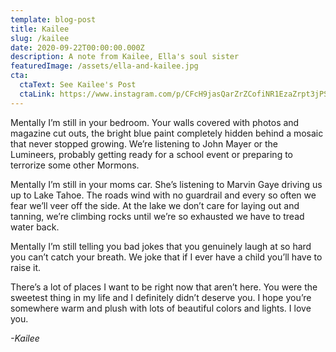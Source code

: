 ```yaml
---
template: blog-post
title: Kailee
slug: /kailee
date: 2020-09-22T00:00:00.000Z
description: A note from Kailee, Ella's soul sister
featuredImage: /assets/ella-and-kailee.jpg
cta:
  ctaText: See Kailee's Post
  ctaLink: https://www.instagram.com/p/CFcH9jasQarZrZCofiNR1EzaZrpt3jPSWD4IxA0/
---
```

Mentally I’m still in your bedroom. Your walls covered with photos and magazine cut outs, the bright blue paint completely hidden behind a mosaic that never stopped growing. We’re listening to John Mayer or the Lumineers, probably getting ready for a school event or preparing to terrorize some other Mormons.

Mentally I’m still in your moms car. She’s listening to Marvin Gaye driving us up to Lake Tahoe. The roads wind with no guardrail and every so often we fear we’ll veer off the side. At the lake we don’t care for laying out and tanning, we’re climbing rocks until we’re so exhausted we have to tread water back.

Mentally I’m still telling you bad jokes that you genuinely laugh at so hard you can’t catch your breath. We joke that if I ever have a child you’ll have to raise it.

There’s a lot of places I want to be right now that aren’t here. You were the sweetest thing in my life and I definitely didn’t deserve you. I hope you’re somewhere warm and plush with lots of beautiful colors and lights. I love you.

*-Kailee*